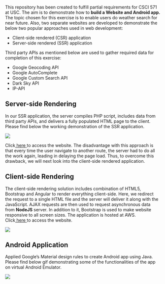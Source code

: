 This repository has been created to fulfill partial requirements for CSCI 571 at USC. The aim is to demonstrate how to <strong>build a Website and Android app.</strong> The topic chosen for this exercise is to enable users do weather search for near future. Also, two separate websites are developed to demonstrate the below two popular approaches used in web development:
* Client-side rendered (CSR) application
* Server-side rendered (SSR) application

Third party APIs as mentioned below are used to gather required data for completion of this exercise:
* Google Geocoding API
* Google AutoComplete
* Google Custom Search API
* Dark Sky API
* IP-API

## Server-side Rendering

In our SSR application, the server compiles PHP script, includes data from third party APIs, and delivers a fully populated HTML page to the client. Please find below the working demonstration of the SSR application.<br>

<img src="http://dswami.freevar.com/git_icons/csci571_hw6.gif"><br>

Click<a href="http://dswami.freevar.com/weather.php"> here </a> to access the website.
The disadvantage with this approach is that every time the user navigate to another route, the server had to do all the work again, leading in delaying the page load. Thus, to overcome this drawback, we will next look into the client-side rendered application. 

## Client-side Rendering

The client-side rendering solution includes combination of HTML5, Bootstrap and Angular to render everything client-side. Here, we redirect the request to a single HTML file and the server will deliver it along with the JavaScript. AJAX requests are then used to request asynchronous data from <strong>NodeJS</strong> server. In addition to it, Bootstrap is used to make website responsive to all screen sizes. The application is hosted at AWS. <br>
Click<a href="http://dvndra.us-east-2.elasticbeanstalk.com/"> here </a> to access the website. <br>

<img src="http://dswami.freevar.com/git_icons/csci571_hw8.gif"><br>



## Android Application
Applied Google’s Material design rules to create Android app using Java. Please find below gif demonstrating some of the functionalities of the app on virtual Android Emulator.<br>

<img src="http://dswami.freevar.com/git_icons/csci571_hw9.gif"><br>
